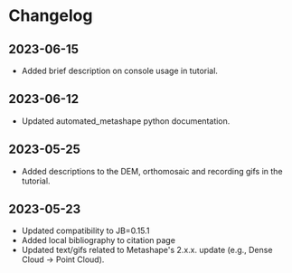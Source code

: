 # Changelog

## 2023-06-15
- Added brief description on console usage in tutorial.

## 2023-06-12
- Updated automated_metashape python documentation.

## 2023-05-25
- Added descriptions to the DEM, orthomosaic and recording gifs in the tutorial.

## 2023-05-23

- Updated compatibility to JB=0.15.1
- Added local bibliography to citation page
- Updated text/gifs related to Metashape's 2.x.x. update (e.g., Dense Cloud -> Point Cloud).
